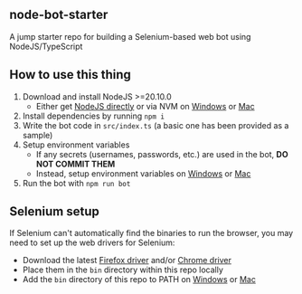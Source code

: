 ## node-bot-starter
A jump starter repo for building a Selenium-based web bot using NodeJS/TypeScript

## How to use this thing

1. Download and install NodeJS >=20.10.0
    - Either get [NodeJS directly](https://nodejs.org/en/) or via NVM on [Windows](https://github.com/coreybutler/nvm-windows) or [Mac](https://github.com/nvm-sh/nvm)
2. Install dependencies by running `npm i`
3. Write the bot code in `src/index.ts` (a basic one has been provided as a sample)
4. Setup environment variables
    - If any secrets (usernames, passwords, etc.) are used in the bot, **DO NOT COMMIT THEM**
    - Instead, setup environment variables on [Windows](https://support.shotgunsoftware.com/hc/en-us/articles/114094235653-Setting-global-environment-variables-on-Windows) or [Mac](https://medium.com/@youngstone89/setting-up-environment-variables-in-mac-os-28e5941c771c)
5. Run the bot with `npm run bot`

## Selenium setup

If Selenium can't automatically find the binaries to run the browser, you may need to set up the web drivers for Selenium:
- Download the latest [Firefox driver](https://github.com/mozilla/geckodriver/releases) and/or [Chrome driver](https://chromedriver.chromium.org/)
- Place them in the `bin` directory within this repo locally
- Add the `bin` directory of this repo to PATH on [Windows](https://www.architectryan.com/2018/03/17/add-to-the-path-on-windows-10/) or [Mac](https://www.architectryan.com/2012/10/02/add-to-the-path-on-mac-os-x-mountain-lion/)
